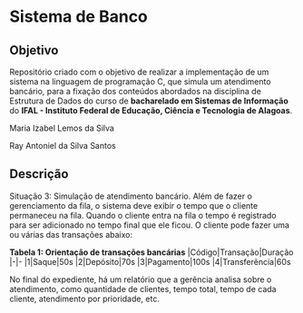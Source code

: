 # Sistema de Banco

## Objetivo

Repositório criado com o objetivo de realizar a implementação de um sistema na linguagem de programação C, que simula um atendimento bancário, para a fixação dos conteúdos abordados na disciplina de Estrutura de Dados do curso de **bacharelado em Sistemas de Informação** do **IFAL - Instituto Federal de Educação, Ciência e Tecnologia de Alagoas**.

Maria Izabel Lemos da Silva

Ray Antoniel da Silva Santos

## Descrição

Situação 3: Simulação de atendimento bancário. Além de fazer o gerenciamento da fila, o sistema deve exibir o tempo que o cliente permaneceu na fila. Quando o cliente entra na fila o tempo é registrado para ser adicionado no tempo final que ele ficou. O cliente pode fazer uma ou várias das transações abaixo:

**Tabela 1: Orientação de transações bancárias**
|Código|Transação|Duração
|-|-
|1|Saque|50s
|2|Depósito|70s
|3|Pagamento|100s
|4|Transferẽncia|60s

No final do expediente, há um relatório que a gerência analisa sobre o atendimento, como quantidade de clientes, tempo total, tempo de cada cliente, atendimento por prioridade, etc.
